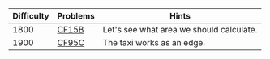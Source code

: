 | Difficulty | Problems | Hints |
| -------- | -------- | -------- |
| 1800 | [CF15B](https://codeforces.com/problemset/problem/15/B) | Let's see what area we should calculate. |
| 1900 | [CF95C](https://codeforces.com/problemset/problem/95/C) | The taxi works as an edge. |
